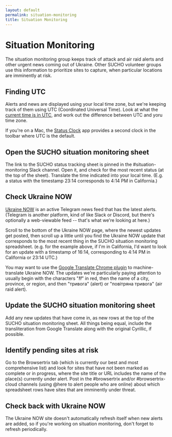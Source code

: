 ```yaml
---
layout: default
permalink: situation-monitoring
title: Situation Monitoring
---
```

<base target="_blank">

# Situation Monitoring

The situation monitoring group keeps track of attack and air raid alerts and other urgent news coming out of Ukraine. Other SUCHO volunteer groups use this information to prioritize sites to capture, when particular locations are imminently at risk.

## Finding UTC
Alerts and news are displayed using your local time zone, but we're keeping track of them using UTC (Coordinated Universal Time). Look at what the [current time is in UTC](https://time.is/UTC), and work out the difference between UTC and yoru time zone.

If you're on a Mac, the [Status Clock](https://apps.apple.com/us/app/status-clock/id552792489?mt=12) app provides a second clock in the toolbar where UTC is the default.

## Open the SUCHO situation monitoring sheet

The link to the SUCHO status tracking sheet is pinned in the #situation-monitoring Slack channel. Open it, and check for the most recent status (at the top of the sheet). Translate the time indicated into your local time. (E.g. a status with the timestamp 23:14 corresponds to 4:14 PM in California.)

## Check Ukraine NOW
[Ukraine NOW](https://t.me/s/UkraineNow) is an active Telegram news feed that has the latest alerts. (Telegram is another platform, kind of like Slack or Discord, but there's optionally a web-viewable feed -- that's what we're looking at here.)

Scroll to the bottom of the Ukraine NOW page, where the newest updates get posted, then scroll up a little until you find the Ukraine NOW update that corresponds to the most recent thing in the SUCHO situation monitoring spreadsheet. (e.g. for the example above, if I'm in California, I'd want to look for an update with a timestamp of 16:14, corresponding to 4:14 PM in California or 23:14 UTC.)

You may want to use the [Google Translate Chrome plugin](https://chrome.google.com/webstore/detail/google-translate/aapbdbdomjkkjkaonfhkkikfgjllcleb/RK%3D2/RS%3DBBFW_pnWkPY0xPMYsAZI5xOgQEE-) to machine-translate Ukraine NOW. The updates we're particularly paying attention to usually begin with the characters "_**‼️**_" in red, then the name of a city, province, or region, and then "тривога" (alert) or "повітряна тривога" (air raid alert).

## Update the SUCHO situation monitoring sheet

Add any new updates that have come in, as new rows at the top of the SUCHO situation monitoring sheet. All things being equal, include the transliteration from Google Translate along with the original Cyrillic, if possible.

## Identify pending sites at risk
Go to the Browsertrix tab (which is currently our best and most comprehensive list) and look for sites that have not been marked as complete or in progress, where the site title or URL includes the name of the place(s) currently under alert. Post in the #browsertrix and/or #browsertrix-cloud channels (using @here to alert people who are online) about which spreadsheet rows have sites that are imminently under threat.

## Check back with Ukraine NOW
The Ukraine NOW site doesn't automatically refresh itself when new alerts are added, so if you're working on situation monitoring, don't forget to refresh periodically.
